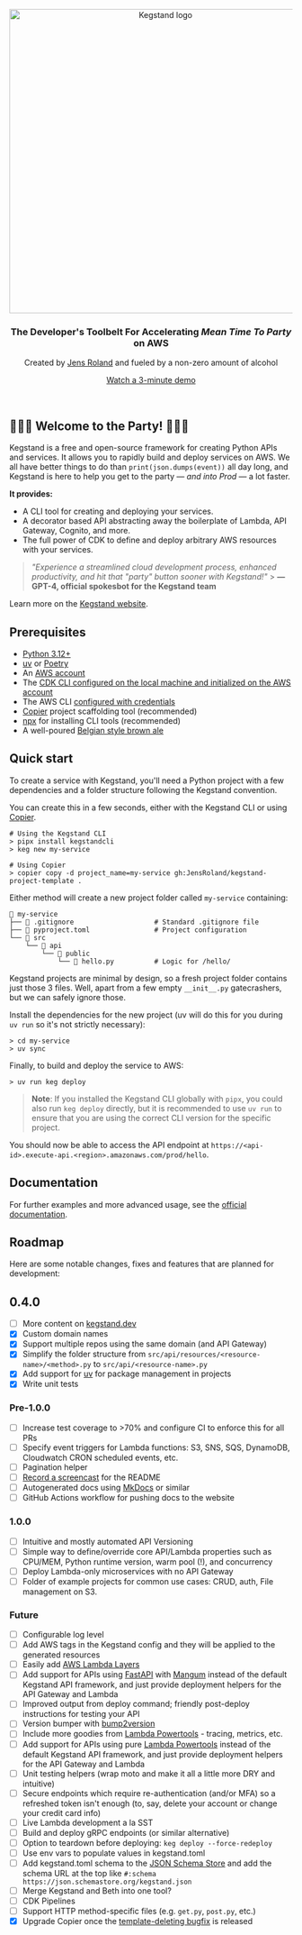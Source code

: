 <!-- markdownlint-disable first-line-h1 line-length no-inline-html -->
<p align="center">
  <a href="https://kegstand.dev/">
    <img src="https://kegstand.dev/assets/kegstand-logotype.png" width="540px" alt="Kegstand logo" />
  </a>
</p>

<h3 align="center">The Developer's Toolbelt For Accelerating <em>Mean Time To Party</em> on AWS</h3>
<p align="center">Created by <a href="https://jensroland.com/">Jens Roland</a> and fueled by a non-zero amount of alcohol</p>
<p align="center"><a href="https://kegstand.dev/demo">Watch a 3-minute demo</a></p><!-- markdown-link-check-disable-line -->

<br />

## 🥂💃🕺 Welcome to the Party! 🥂💃🕺

Kegstand is a free and open-source framework for creating Python APIs and services. It allows you to rapidly build and deploy services on AWS. We all have better things to do than `print(json.dumps(event))` all day long, and Kegstand is here to help you get to the party &mdash; _and into Prod_ &mdash; a lot faster.

**It provides:**

- A CLI tool for creating and deploying your services.
- A decorator based API abstracting away the boilerplate of Lambda, API Gateway, Cognito, and more.
- The full power of CDK to define and deploy arbitrary AWS resources with your services.

> _"Experience a streamlined cloud development process, enhanced productivity, and hit that "party" button sooner with Kegstand!"_ > **&mdash; GPT-4, official spokesbot for the Kegstand team**

Learn more on the [Kegstand website](https://kegstand.dev/).

## Prerequisites

- [Python 3.12+](https://www.python.org/downloads/)
- [uv](https://github.com/astral-sh/uv) or [Poetry](https://python-poetry.org/docs/#installation)
- An [AWS account](https://aws.amazon.com/premiumsupport/knowledge-center/create-and-activate-aws-account/)
- The [CDK CLI configured on the local machine and initialized on the AWS account](https://docs.aws.amazon.com/cdk/latest/guide/getting_started.html)
- The AWS CLI [configured with credentials](https://docs.aws.amazon.com/cli/latest/userguide/cli-configure-quickstart.html)
- [Copier](https://copier.readthedocs.io/en/stable/#installation) project scaffolding tool (recommended)
- [npx](https://docs.npmjs.com/cli/v9/commands/npx) for installing CLI tools (recommended)
- A well-poured [Belgian style brown ale](https://www.grimbergen.com/)

## Quick start

To create a service with Kegstand, you'll need a Python project with a few dependencies and a folder structure following the Kegstand convention.

You can create this in a few seconds, either with the Kegstand CLI or using [Copier](https://copier.readthedocs.io/en/stable/#installation).

```shell
# Using the Kegstand CLI
> pipx install kegstandcli
> keg new my-service

# Using Copier
> copier copy -d project_name=my-service gh:JensRoland/kegstand-project-template .
```

Either method will create a new project folder called `my-service` containing:

```shell
📁 my-service
├── 📄 .gitignore                    # Standard .gitignore file
├── 📄 pyproject.toml                # Project configuration
└── 📁 src
    └── 📁 api
        └── 📁 public
            └── 📄 hello.py          # Logic for /hello/
```

Kegstand projects are minimal by design, so a fresh project folder contains just those 3 files. Well, apart from a few empty `__init__.py` gatecrashers, but we can safely ignore those.

Install the dependencies for the new project (uv will do this for you during `uv run` so it's not strictly necessary):

```shell
> cd my-service
> uv sync
```

Finally, to build and deploy the service to AWS:

```shell
> uv run keg deploy
```

> **Note**: If you installed the Kegstand CLI globally with `pipx`, you could also run `keg deploy` directly, but it is recommended to use `uv run` to ensure that you are using the correct CLI version for the specific project.

You should now be able to access the API endpoint at `https://<api-id>.execute-api.<region>.amazonaws.com/prod/hello`.

## Documentation

For further examples and more advanced usage, see the [official documentation](https://github.com/JensRoland/kegstand/blob/main/docs/index.md).

## Roadmap

Here are some notable changes, fixes and features that are planned for development:

## 0.4.0

- [ ] More content on [kegstand.dev](https://kegstand.dev)
- [X] Custom domain names
- [X] Support multiple repos using the same domain (and API Gateway)
- [X] Simplify the folder structure from `src/api/resources/<resource-name>/<method>.py` to `src/api/<resource-name>.py`
- [X] Add support for [uv](https://docs.astral.sh/uv/) for package management in projects
- [X] Write unit tests

### Pre-1.0.0

- [ ] Increase test coverage to >70% and configure CI to enforce this for all PRs
- [ ] Specify event triggers for Lambda functions: S3, SNS, SQS, DynamoDB, Cloudwatch CRON scheduled events, etc.
- [ ] Pagination helper
- [ ] [Record a screencast](https://asciinema.org/) for the README
- [ ] Autogenerated docs using [MkDocs](https://www.mkdocs.org/) or similar
- [ ] GitHub Actions workflow for pushing docs to the website

### 1.0.0

- [ ] Intuitive and mostly automated API Versioning
- [ ] Simple way to define/override core API/Lambda properties such as CPU/MEM, Python runtime version, warm pool (!), and concurrency
- [ ] Deploy Lambda-only microservices with no API Gateway
- [ ] Folder of example projects for common use cases: CRUD, auth, File management on S3.

### Future

- [ ] Configurable log level
- [ ] Add AWS tags in the Kegstand config and they will be applied to the generated resources
- [ ] Easily add [AWS Lambda Layers](https://docs.aws.amazon.com/lambda/latest/dg/configuration-layers.html)
- [ ] Add support for APIs using [FastAPI](https://fastapi.tiangolo.com/) with [Mangum](https://mangum.io/) instead of the default Kegstand API framework, and just provide deployment helpers for the API Gateway and Lambda
- [ ] Improved output from deploy command; friendly post-deploy instructions for testing your API
- [ ] Version bumper with [bump2version](https://pypi.org/project/bump2version/)
- [ ] Include more goodies from [Lambda Powertools](https://awslabs.github.io/aws-lambda-powertools-python/2.11.0/) - tracing, metrics, etc.
- [ ] Add support for APIs using pure [Lambda Powertools](https://awslabs.github.io/aws-lambda-powertools-python/2.11.0/) instead of the default Kegstand API framework, and just provide deployment helpers for the API Gateway and Lambda
- [ ] Unit testing helpers (wrap moto and make it all a little more DRY and intuitive)
- [ ] Secure endpoints which require re-authentication (and/or MFA) so a refreshed token isn't enough (to, say, delete your account or change your credit card info)
- [ ] Live Lambda development a la SST
- [ ] Build and deploy gRPC endpoints (or similar alternative)
- [ ] Option to teardown before deploying: `keg deploy --force-redeploy`
- [ ] Use env vars to populate values in kegstand.toml
- [ ] Add kegstand.toml schema to the [JSON Schema Store](https://www.schemastore.org/json/) and add the schema URL at the top like `#:schema https://json.schemastore.org/kegstand.json`
- [ ] Merge Kegstand and Beth into one tool?
- [ ] CDK Pipelines
- [ ] Support HTTP method-specific files (e.g. `get.py`, `post.py`, etc.)
- [X] Upgrade Copier once the [template-deleting bugfix](https://github.com/copier-org/copier/pull/1037) is released
